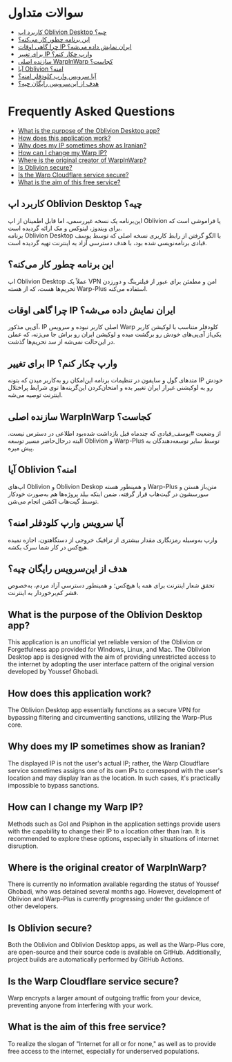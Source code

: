 # سوالات متداول

-   [کاربرد اپ Oblivion Desktop چیه؟](#کاربرد-اپ-oblivion-desktop-چیه)
-   [این برنامه چطور کار می‌کنه؟](#این-برنامه-چطور-کار-میکنه)
-   [چرا گاهی اوقات IP ایران نمایش داده می‌شه؟](#چرا-گاهی-اوقات-ip-ایران-نمایش-داده-میشه)
-   [برای تغییر IP وارپ چکار کنم؟](#برای-تغییر-ip-وارپ-چکار-کنم)
-   [سازنده اصلی WarpInWarp کجاست؟](#سازنده-اصلی-warpinwarp-کجاست)
-   [آیا Oblivion امنه؟](#آیا-oblivion-امنه)
-   [آیا سرویس وارپ کلودفلر امنه؟](#آیا-سرویس-وارپ-کلودفلر-امنه)
-   [هدف از این‌سرویس رایگان چیه؟](#هدف-از-این‌سرویس-رایگان-چیه)

# Frequently Asked Questions

-   [What is the purpose of the Oblivion Desktop app?](#what-is-the-purpose-of-the-oblivion-desktop-app)
-   [How does this application work?](#how-does-this-application-work)
-   [Why does my IP sometimes show as Iranian?](#why-does-my-ip-sometimes-show-as-iranian)
-   [How can I change my Warp IP?](#how-can-i-change-my-warp-ip)
-   [Where is the original creator of WarpInWarp?](#where-is-the-original-creator-of-warpinwarp)
-   [Is Oblivion secure?](#is-oblivion-secure)
-   [Is the Warp Cloudflare service secure?](#is-the-warp-cloudflare-service-secure)
-   [What is the aim of this free service?](#what-is-the-aim-of-this-free-service)

## کاربرد اپ Oblivion Desktop چیه؟

این‌برنامه یک نسخه غیررسمی، اما قابل اطمینان از اپ Oblivion یا فراموشی است که برای ویندوز، لینوکس و مک ارائه گردیده
است.<br />برنامه Oblivion Desktop با الگو گرفتن از رابط کاربری نسخه اصلی که توسط یوسف قبادی برنامه‌نویسی شده بود، با هدف
دسترسی آزاد به اینترنت تهیه گردیده است.

## این برنامه چطور کار می‌کنه؟

اپ Oblivion Desktop عملاً یک VPN امن و مطمئن برای عبور از فیلترینگ و دورزدن تحریم‌ها هست، که از هسته Warp-Plus استفاده
می‌کنه.

## چرا گاهی اوقات IP ایران نمایش داده می‌شه؟

آی‌پی مذکور، IP اصلی کاربر نبوده و سرویس Warp کلودفلر متناسب با لوکیشن کاربر یکی‌از آی‌پی‌های خودش رو برگشت میده و
لوکیشن ایران رو براش جا می‌زنه، که عملن در این‌حالت نمی‌شه از سد تحریم‌ها گذشت.

## برای تغییر IP وارپ چکار کنم؟

متدهای گول و سایفون در تنظیمات برنامه این‌امکان رو به‌کاربر میدن که بتونه IP خودش رو به لوکیشنی غیراز ایران تغییر بده و
امتحان‌کردن این‌گزینه‌ها توی شرایط پراختلال اینترنت توصیه می‌شه.

## سازنده اصلی WarpInWarp کجاست؟

از وضعیت #یوسف_قبادی که چندماه قبل بازداشت شده‌بود اطلاعی در دسترس نیست. البته درحال‌حاضر مسیر توسعه Oblivion و
Warp-Plus توسط سایر توسعه‌دهندگان به پیش میره.

## آیا Oblivion امنه؟

اپ‌های Oblivion و Oblivion Deskop و همینطور هسته Warp-Plus متن‌باز هستن و سورسشون در گیت‌هاب قرار گرفته، ضمن اینکه بیلد
پروژه‌ها هم به‌صورت خودکار توسط گیت‌هاب اکشن انجام می‌شن.

## آیا سرویس وارپ کلودفلر امنه؟

وارپ به‌وسیله رمزنگاری مقدار بیشتری از ترافیک خروجی از دستگاهتون، اجازه نمیده هیچ‌کس در کار شما سرک بکشه.

## هدف از این‌سرویس رایگان چیه؟

تحقق شعار اینترنت برای همه یا هیچ‌کس؛ و همینطور دسترسی آزاد مردم، به‌خصوص قشر کم‌برخوردار به اینترنت.

## What is the purpose of the Oblivion Desktop app?

This application is an unofficial yet reliable version of the Oblivion or Forgetfulness app provided for Windows, Linux,
and Mac. The Oblivion Desktop app is designed with the aim of providing unrestricted access to the internet by adopting
the user interface pattern of the original version developed by Youssef Ghobadi.

## How does this application work?

The Oblivion Desktop app essentially functions as a secure VPN for bypassing filtering and circumventing sanctions,
utilizing the Warp-Plus core.

## Why does my IP sometimes show as Iranian?

The displayed IP is not the user's actual IP; rather, the Warp Cloudflare service sometimes assigns one of its own IPs
to correspond with the user's location and may display Iran as the location. In such cases, it's practically impossible
to bypass sanctions.

## How can I change my Warp IP?

Methods such as Gol and Psiphon in the application settings provide users with the capability to change their IP to a
location other than Iran. It is recommended to explore these options, especially in situations of internet disruption.

## Where is the original creator of WarpInWarp?

There is currently no information available regarding the status of Youssef Ghobadi, who was detained several months
ago. However, development of Oblivion and Warp-Plus is currently progressing under the guidance of other developers.

## Is Oblivion secure?

Both the Oblivion and Oblivion Desktop apps, as well as the Warp-Plus core, are open-source and their source code is
available on GitHub. Additionally, project builds are automatically performed by GitHub Actions.

## Is the Warp Cloudflare service secure?

Warp encrypts a larger amount of outgoing traffic from your device, preventing anyone from interfering with your work.

## What is the aim of this free service?

To realize the slogan of "Internet for all or for none," as well as to provide free access to the internet, especially
for underserved populations.
